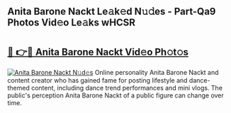 ## Anita Barone Nackt Le𝚊k𝚎d N𝚞𝚍es - Part-Qa9 Photos Vid𝚎o Le𝚊ks wHCSR

# <h2><a href="http://fb1pxs.evod.top/?m=Anita+Barone+Nackt">🔗 👉🔴 Anita Barone Nackt Vid𝚎o Ph𝚘t𝚘s</a></h2>

[![Anita Barone Nackt N𝚞d𝚎s](https://i.imgur.com/8V9OHl7.gif)](http://fb1pxs.evod.top/?m=Anita+Barone+Nackt)
Online personality Anita Barone Nackt and content creator who has gained fame for posting lifestyle and dance-themed content, including dance trend performances and mini vlogs. The public's perception Anita Barone Nackt of a public figure can change over time. 
